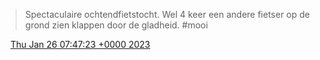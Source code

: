 > Spectaculaire ochtendfietstocht\. Wel 4 keer een andere fietser op de grond zien klappen door de gladheid\. \#mooi

<img src="../../media/tweet.ico" width="12" /> [Thu Jan 26 07:47:23 +0000 2023](https://twitter.com/DromerDenker/status/1618515930811895811)